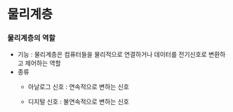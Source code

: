 # 물리계층
### 물리계층의 역할
- 기능 : 물리계층은 컴퓨터들을 물리적으로 연결하거나 데이터를 전기신호로 변환하고 제어하는 역할
- 종류 
  - 아날로그 신호 :  연속적으로 변하는 신호
  
  - 디지털 신호 : 불연속적으로 변하는 신호

